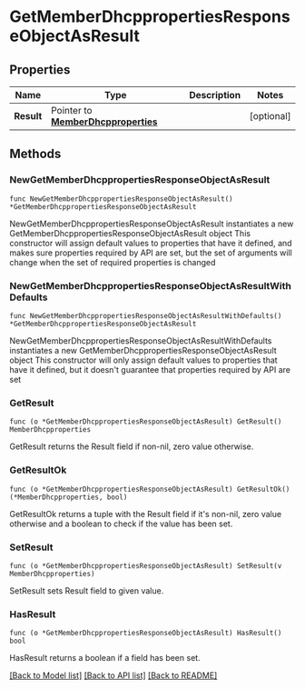 # GetMemberDhcppropertiesResponseObjectAsResult

## Properties

Name | Type | Description | Notes
------------ | ------------- | ------------- | -------------
**Result** | Pointer to [**MemberDhcpproperties**](MemberDhcpproperties.md) |  | [optional] 

## Methods

### NewGetMemberDhcppropertiesResponseObjectAsResult

`func NewGetMemberDhcppropertiesResponseObjectAsResult() *GetMemberDhcppropertiesResponseObjectAsResult`

NewGetMemberDhcppropertiesResponseObjectAsResult instantiates a new GetMemberDhcppropertiesResponseObjectAsResult object
This constructor will assign default values to properties that have it defined,
and makes sure properties required by API are set, but the set of arguments
will change when the set of required properties is changed

### NewGetMemberDhcppropertiesResponseObjectAsResultWithDefaults

`func NewGetMemberDhcppropertiesResponseObjectAsResultWithDefaults() *GetMemberDhcppropertiesResponseObjectAsResult`

NewGetMemberDhcppropertiesResponseObjectAsResultWithDefaults instantiates a new GetMemberDhcppropertiesResponseObjectAsResult object
This constructor will only assign default values to properties that have it defined,
but it doesn't guarantee that properties required by API are set

### GetResult

`func (o *GetMemberDhcppropertiesResponseObjectAsResult) GetResult() MemberDhcpproperties`

GetResult returns the Result field if non-nil, zero value otherwise.

### GetResultOk

`func (o *GetMemberDhcppropertiesResponseObjectAsResult) GetResultOk() (*MemberDhcpproperties, bool)`

GetResultOk returns a tuple with the Result field if it's non-nil, zero value otherwise
and a boolean to check if the value has been set.

### SetResult

`func (o *GetMemberDhcppropertiesResponseObjectAsResult) SetResult(v MemberDhcpproperties)`

SetResult sets Result field to given value.

### HasResult

`func (o *GetMemberDhcppropertiesResponseObjectAsResult) HasResult() bool`

HasResult returns a boolean if a field has been set.


[[Back to Model list]](../README.md#documentation-for-models) [[Back to API list]](../README.md#documentation-for-api-endpoints) [[Back to README]](../README.md)


